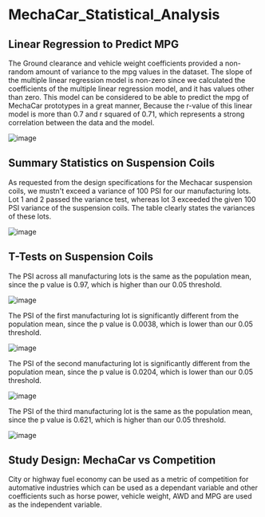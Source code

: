 # MechaCar_Statistical_Analysis

## Linear Regression to Predict MPG

The Ground clearance and vehicle weight coefficients provided a non-random amount of variance to the mpg values in the dataset. The slope of the multiple linear regression model is non-zero since we calculated the coefficients of the multiple linear regression model, and it has values other than zero. This model can be considered to be able to predict the mpg of MechaCar prototypes in a great manner, Because the r-value of this linear model is more than 0.7 and r squared of 0.71, which represents a strong correlation between the data and the model.

![image](https://user-images.githubusercontent.com/95439555/163636696-cdd244ad-d253-4dbb-81d0-7a3c745bd2ee.png)

## Summary Statistics on Suspension Coils

As requested from the design specifications for the Mechacar suspension coils, we mustn't exceed a variance of 100 PSI for our manufacturing lots. Lot 1 and 2 passed the variance test, whereas lot 3 exceeded the given 100 PSI variance of the suspension coils. The table clearly states the variances of these lots.

![image](https://user-images.githubusercontent.com/95439555/163648378-f99efbe8-975b-477a-98f5-852c03dcedb6.png)

## T-Tests on Suspension Coils

The PSI across all manufacturing lots is the same as the population mean, since the p value is 0.97, which is higher than our 0.05 threshold.

![image](https://user-images.githubusercontent.com/95439555/163648512-1fce50ae-046d-4209-bdd7-f90e8a771177.png)

The PSI of the first manufacturing lot is significantly different from the population mean, since the p value is 0.0038, which is lower than our 0.05 threshold.


![image](https://user-images.githubusercontent.com/95439555/163648560-c167ff0d-f5aa-4111-9966-8f796b59223f.png)

The PSI of the second manufacturing lot is significantly different from the population mean, since the p value is 0.0204, which is lower than our 0.05 threshold.


![image](https://user-images.githubusercontent.com/95439555/163648599-f5735ebc-68a7-41b4-9427-3427cb637512.png)

The PSI of the third manufacturing lot is the same as the population mean, since the p value is 0.621, which is higher than our 0.05 threshold.


![image](https://user-images.githubusercontent.com/95439555/163648643-43ef3200-d321-4d64-b905-5c7c9a1efe11.png)

## Study Design: MechaCar vs Competition

City or highway fuel economy can be used as a metric of competition for automative industries which can be used as a dependant variable and other coefficients such as horse power, vehicle weight, AWD and MPG are used as the independent variable. 









